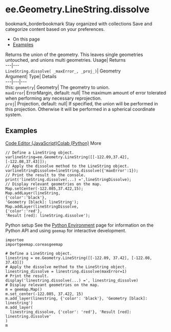  
#  ee.Geometry.LineString.dissolve 
bookmark_borderbookmark Stay organized with collections  Save and categorize content based on your preferences.
  * On this page
  * [Examples](https://developers.google.com/earth-engine/apidocs/ee-geometry-linestring-dissolve#examples)


Returns the union of the geometry. This leaves single geometries untouched, and unions multi geometries. 
Usage| Returns  
---|---  
`LineString.dissolve( _maxError_, _proj_)`| Geometry  
Argument| Type| Details  
---|---|---  
this: `geometry`| Geometry| The geometry to union.  
`maxError`| ErrorMargin, default: null| The maximum amount of error tolerated when performing any necessary reprojection.  
`proj`| Projection, default: null| If specified, the union will be performed in this projection. Otherwise it will be performed in a spherical coordinate system.  
## Examples
[Code Editor (JavaScript)](https://developers.google.com/earth-engine/apidocs/ee-geometry-linestring-dissolve#code-editor-javascript-sample)[Colab (Python)](https://developers.google.com/earth-engine/apidocs/ee-geometry-linestring-dissolve#colab-python-sample) More
```
// Define a LineString object.
varlineString=ee.Geometry.LineString([[-122.09,37.42],[-122.08,37.43]]);
// Apply the dissolve method to the LineString object.
varlineStringDissolve=lineString.dissolve({'maxError':1});
// Print the result to the console.
print('lineString.dissolve(...) =',lineStringDissolve);
// Display relevant geometries on the map.
Map.setCenter(-122.085,37.422,15);
Map.addLayer(lineString,
{'color':'black'},
'Geometry [black]: lineString');
Map.addLayer(lineStringDissolve,
{'color':'red'},
'Result [red]: lineString.dissolve');
```
Python setup
See the [ Python Environment](https://developers.google.com/earth-engine/guides/python_install) page for information on the Python API and using `geemap` for interactive development.
```
importee
importgeemap.coreasgeemap
```
```
# Define a LineString object.
linestring = ee.Geometry.LineString([[-122.09, 37.42], [-122.08, 37.43]])
# Apply the dissolve method to the LineString object.
linestring_dissolve = linestring.dissolve(maxError=1)
# Print the result.
display('linestring.dissolve(...) =', linestring_dissolve)
# Display relevant geometries on the map.
m = geemap.Map()
m.set_center(-122.085, 37.422, 15)
m.add_layer(linestring, {'color': 'black'}, 'Geometry [black]: linestring')
m.add_layer(
  linestring_dissolve, {'color': 'red'}, 'Result [red]: linestring.dissolve'
)
m
```


